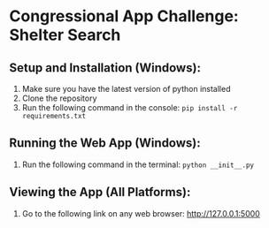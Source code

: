 # Congressional App Challenge: Shelter Search

## Setup and Installation (Windows):

1. Make sure you have the latest version of python installed
2. Clone the repository
3. Run the following command in the console: ```pip install -r requirements.txt```

## Running the Web App (Windows):

1. Run the following command in the terminal: ```python __init__.py```

## Viewing the App (All Platforms):

1. Go to the following link on any web browser: http://127.0.0.1:5000